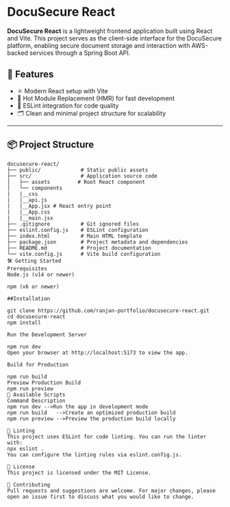 # DocuSecure React

**DocuSecure React** is a lightweight frontend application built using React and Vite. This project serves as the client-side interface for the DocuSecure platform, enabling secure document storage and interaction with AWS-backed services through a Spring Boot API.

## 🚀 Features

- ⚛️ Modern React setup with Vite
- 🔁 Hot Module Replacement (HMR) for fast development
- 🧹 ESLint integration for code quality
- 🗂 Clean and minimal project structure for scalability

---

## 📦 Project Structure

```plaintext
docusecure-react/
├── public/             # Static public assets
├── src/                # Application source code
│   ├── assets         # Root React component
│   └── components
|   |__css
|   |__api.js
|   |__App.jsx # React entry point
|   |__App.css
|   |__main.jsx
├── .gitignore          # Git ignored files
├── eslint.config.js    # ESLint configuration
├── index.html          # Main HTML template
├── package.json        # Project metadata and dependencies
├── README.md           # Project documentation
└── vite.config.js      # Vite build configuration
🛠️ Getting Started
Prerequisites
Node.js (v14 or newer)

npm (v6 or newer)

##Installation

git clone https://github.com/ranjan-portfolio/docusecure-react.git
cd docusecure-react
npm install

Run the Development Server

npm run dev
Open your browser at http://localhost:5173 to view the app.

Build for Production

npm run build
Preview Production Build
npm run preview
🧪 Available Scripts
Command	Description
npm run dev	-->Run the app in development mode
npm run build	-->Create an optimized production build
npm run preview	-->Preview the production build locally

🧹 Linting
This project uses ESLint for code linting. You can run the linter with:
npx eslint .
You can configure the linting rules via eslint.config.js.

📄 License
This project is licensed under the MIT License.

🤝 Contributing
Pull requests and suggestions are welcome. For major changes, please open an issue first to discuss what you would like to change.

